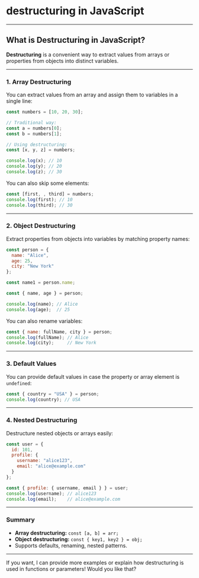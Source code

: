 # destructuring in JavaScript #
---

## What is Destructuring in JavaScript?

**Destructuring** is a convenient way to extract values from arrays or properties from objects into distinct variables.

---

### 1. Array Destructuring

You can extract values from an array and assign them to variables in a single line:

```js
const numbers = [10, 20, 30];

// Traditional way:
const a = numbers[0];
const b = numbers[1];

// Using destructuring:
const [x, y, z] = numbers;

console.log(x); // 10
console.log(y); // 20
console.log(z); // 30
```

You can also skip some elements:

```js
const [first, , third] = numbers;
console.log(first); // 10
console.log(third); // 30
```

---

### 2. Object Destructuring

Extract properties from objects into variables by matching property names:

```js
const person = {
  name: "Alice",
  age: 25,
  city: "New York"
};

const name1 = person.name;

const { name, age } = person;

console.log(name); // Alice
console.log(age);  // 25
```

You can also rename variables:

```js
const { name: fullName, city } = person;
console.log(fullName); // Alice
console.log(city);     // New York
```

---

### 3. Default Values

You can provide default values in case the property or array element is `undefined`:

```js
const { country = "USA" } = person;
console.log(country); // USA
```

---

### 4. Nested Destructuring

Destructure nested objects or arrays easily:

```js
const user = {
  id: 101,
  profile: {
    username: "alice123",
    email: "alice@example.com"
  }
};

const { profile: { username, email } } = user;
console.log(username); // alice123
console.log(email);    // alice@example.com
```

---

### Summary

* **Array destructuring:** `const [a, b] = arr;`
* **Object destructuring:** `const { key1, key2 } = obj;`
* Supports defaults, renaming, nested patterns.

---

If you want, I can provide more examples or explain how destructuring is used in functions or parameters! Would you like that?
